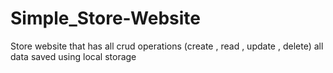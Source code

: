 # Simple_Store-Website
Store website that has all crud operations (create , read , update , delete)
all data saved using local storage
